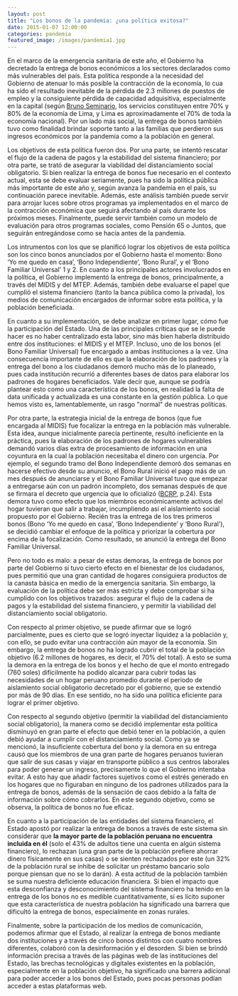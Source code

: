 ```yaml
---
layout: post
title: "Los bonos de la pandemia: ¿una política exitosa?"
date: 2015-01-07 12:00:00
categories: pandemia
featured_image: /images/pandemia1.jpg
---
```


En el marco de la emergencia sanitaria de este año, el Gobierno ha decretado la entrega de bonos económicos a los sectores declarados como más vulnerables del país. Esta política responde a la necesidad del Gobierno de atenuar lo más posible la contracción de la economía, lo cua ha sido el resultado inevitable de la pérdida de 2.3 millones de puestos de empleo y la consiguiente pérdida de capacidad adquisitiva, especialmente en la capital (según [Bruno Seminario](https://ojo-publico.com/2031/bruno-seminario-esta-pandemia-cierra-el-periodo-neoliberal), los servicios constituyen entre 70% y 80% de la economía de Lima, y Lima es aproximadamente el 70% de toda la economía nacional). Por un lado más social, la entrega de bonos también tuvo como finalidad brindar soporte tanto a las familias que perdieron sus ingresos económicos por la pandemia como a la población en general.

Los objetivos de esta política fueron dos. Por una parte, se intentó rescatar el flujo de la cadena de pagos y la estabilidad del sistema financiero; por otra parte, se trató de asegurar la viabilidad del  distanciamiento  social  obligatorio. Si bien realizar la entrega de bonos fue necesario en el contexto actual, esta se debe evaluar seriamente, pues ha sido la política pública más importante de este año y, según avanza la pandemia en el país, su continuación parece inevitable. Además, este análisis también puede servir para arrojar luces sobre otros  programas ya implementados en el marco de la contracción económica que seguirá afectando al país durante los próximos meses. Finalmente, puede servir también como un modelo de evaluación para otros programas sociales, como Pensión 65 o Juntos, que seguirán entregándose como se hacía antes de la pandemia.

Los intrumentos con los que se planificó lograr los objetivos de esta política son los cinco bonos anunciados por el Gobierno hasta el momento: Bono ‘Yo me quedo en casa’, ‘Bono Independiente’, ‘Bono Rural’, y el ‘Bono Familiar Universal’ 1 y 2. En cuanto a los principales actores involucrados en la política, el Gobierno implementó la entrega de bonos, principalmente, a través del MIDIS y del MTEP. Además, también debe evaluarse el papel que cumplió el sistema financiero (tanto la banca pública como la privada), los medios de comunicación encargados de informar sobre esta política, y la población beneficiada.

En cuanto a su implementación, se debe analizar en primer lugar, cómo fue la participación del Estado. Una de las principales críticas que se le puede hacer es no haber centralizado esta labor, sino más bien haberla distribuido entre dos instituciones: el MIDIS y el MTEP. Incluso, uno de los bonos (el Bono Familiar Universal) fue encargado a ambas instituciones a la vez.  Una consecuencia importante de ello es que la elaboración de los padrones y la entrega del bono a los ciudadanos demoró mucho más de lo planeado, pues cada institución recurrió a diferentes bases de datos para elaborar los padrones de hogares beneficiados. Vale decir que, aunque se podría plantear esto como una característica de los bonos, en realidad la falta de data unificada y actualizada es una constante en la gestión pública. Lo que hemos visto es, lamentablemente, un rasgo "normal" de nuestras políticas.

Por otra parte, la estrategia inicial de la entrega de bonos (que fue encargada al MIDIS) fue focalizar la entrega en la población más vulnerable. Esta idea, aunque inicialmente parecía pertinente, resultó ineficiente en la práctica, pues la elaboración de los padrones de hogares vulnerables demandó varios días extra de procesamiento de información en una coyuntura en la cual la población necesitaba el dinero con urgencia. Por ejemplo, el  segundo  tramo  del  Bono  Independiente  demoró  dos  semanas  en  hacerse  efectivo  desde  su  anuncio,  el  Bono  Rural  inició  el  pago  más de un mes después de anunciarse y el Bono Familiar Universal tuvo que empezar a entregarse aún con un padrón incompleto, dos semanas después de que se firmara el decreto que urgencia que lo oficializó ([BCRP](https://www.bcrp.gob.pe/docs/Publicaciones/Reporte-Inflacion/2020/junio/reporte-de-inflacion-junio-2020.pdf), p.24). Esta demora tuvo como efecto que los miembros económicamente activos del hogar tuvieran que salir a trabajar, incumpliendo así el aislamiento social propuesto por el Gobierno. Recién tras la entrega de los tres primeros bonos (Bono ‘Yo me quedo en casa’, ‘Bono Independiente’ y ‘Bono Rural’), se decidió cambiar el enfoque de la política y priorizar la cobertura por encima de la focalización. Como resultado, se anunció la entrega del Bono Familiar Universal.

Pero no todo es malo: a pesar de estas demoras, la entrega de bonos por parte del Gobierno sí tuvo cierto efecto en el bienestar de los ciudadanos, pues permitió que una gran cantidad de hogares consiguiera productos de la canasta básica en medio de la emergencia sanitaria. Sin embargo, la evaluación de la política debe ser más estricta y debe comprobar si ha cumplido con los objetivos trazados: asegurar el flujo de la cadena de pagos y la estabilidad del sistema financiero, y permitir la viabilidad del  distanciamiento  social  obligatorio.

Con respecto al primer objetivo, se puede afirmar que se logró parcialmente, pues es cierto que se logró inyectar liquidez a la población y, con ello, se pudo evitar una contracción aún mayor de la economía. Sin embargo, la entrega de bonos no ha logrado cubrir el total de la población objetivo (6.2 millones de hogares, es decir, el 70% del total). A esto se suma la demora en la entrega de los bonos y el hecho de que el monto entregado (760 soles) difícilmente ha podido alcanzar para cubrir todas las necesidades de un hogar peruano promedio durante el periodo de aislamiento social obligatorio decretado por el gobierno, que se extendió por más de 90 días. En ese sentido, no ha sido una política eficiente para lograr el primer objetivo.

Con respecto al segundo objetivo (permitir la viabilidad del distanciamiento social obligatorio), la manera como se decidió implementar esta política disminuyó en gran parte el efecto que debió tener en la población, a quien debió ayudar a cumplir con el distanciamiento social. Como ya se mencionó, la insuficiente cobertura del bono y la demora en su entrega causó que los miembros de una gran parte de hogares peruanos tuvieran que salir de sus casas y viajar en transporte público a sus centros laborales para poder generar un ingreso, precisamente lo que el Gobierno intentaba evitar. A esto hay que añadir factores sujetivos como el estrés generado en los hogares que no figuraban en ninguno de los padrones utilizados para la entrega de bonos, además de la sensación de caos debido a la falta de información sobre cómo cobrarlos. En este segundo objetivo, como se observa, la política de bonos no fue eficaz.

En cuanto a la participación de las entidades del sistema financiero, el Estado apostó por realizar la entrega de bonos a través de este sistema sin considerar que **la mayor parte de la población peruana no encuentra incluida en él** (solo el 43% de adultos tiene una cuenta en algún sistema financiero), lo rechazan (una gran parte de la población prefiere ahorrar dinero físicamente en sus casas) o se sienten rechazados por este (un 32% de la población rural se inhibe de solicitar un préstamo bancario solo porque piensan que no se lo darán). A esta actitud de la población también se suma nuestra deficiente educación financiera. Si bien el impacto que esta desconfianza y desconocimiento del sistema financiero ha tenido en la entrega de los bonos no es medible cuantitativamente, sí es lícito suponer que esta característica de nuestra población ha significado una barrera que dificultó la entrega de bonos, especialmente en zonas rurales.

Finalmente, sobre la participación de los medios de comunicación, podemos afirmar que el Estado, al realizar la entrega de bonos mediante dos instituciones y a través de cinco bonos distintos con cuatro nombres diferentes, colaboró con la desinformación y el desorden. Si bien se brindó información precisa a través de las páginas web de las instituciones del Estado, las brechas tecnológicas y digitales existentes en la población, especialmente en la población objetivo, ha significado una barrera adicional para poder acceder a los bonos del Estado, pues pocas personas podían acceder a estas plataformas web.

